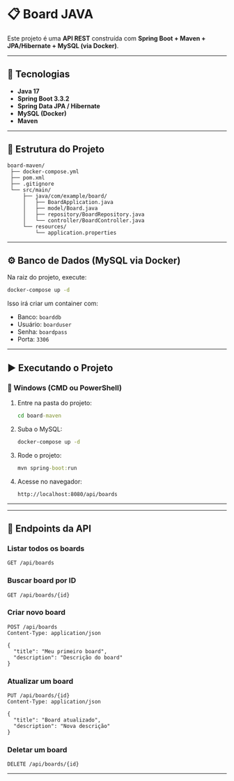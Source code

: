 
# 📋 Board JAVA

Este projeto é uma **API REST** construída com **Spring Boot + Maven + JPA/Hibernate + MySQL (via Docker)**.  
  

---

## 🚀 Tecnologias

- **Java 17**  
- **Spring Boot 3.3.2**  
- **Spring Data JPA / Hibernate**  
- **MySQL (Docker)**  
- **Maven**

---

## 📂 Estrutura do Projeto

```
board-maven/
 ├── docker-compose.yml
 ├── pom.xml
 ├── .gitignore
 └── src/main/
     ├── java/com/example/board/
     │   ├── BoardApplication.java
     │   ├── model/Board.java
     │   ├── repository/BoardRepository.java
     │   └── controller/BoardController.java
     └── resources/
         └── application.properties
```

---

## ⚙️ Banco de Dados (MySQL via Docker)

Na raiz do projeto, execute:

```bash
docker-compose up -d
```

Isso irá criar um container com:  
- Banco: `boarddb`  
- Usuário: `boarduser`  
- Senha: `boardpass`  
- Porta: `3306`

---

## ▶️ Executando o Projeto

### 🔹 Windows (CMD ou PowerShell)

1. Entre na pasta do projeto:  
   ```bat
   cd board-maven
   ```

2. Suba o MySQL:  
   ```bat
   docker-compose up -d
   ```

3. Rode o projeto:  
   ```bat
   mvn spring-boot:run
   ```

4. Acesse no navegador:  
   ```
   http://localhost:8080/api/boards
   ```

---


---

## 📌 Endpoints da API

### Listar todos os boards
```
GET /api/boards
```

### Buscar board por ID
```
GET /api/boards/{id}
```

### Criar novo board
```
POST /api/boards
Content-Type: application/json

{
  "title": "Meu primeiro board",
  "description": "Descrição do board"
}
```

### Atualizar um board
```
PUT /api/boards/{id}
Content-Type: application/json

{
  "title": "Board atualizado",
  "description": "Nova descrição"
}
```

### Deletar um board
```
DELETE /api/boards/{id}
```

---






